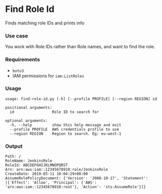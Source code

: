 # Find Role Id
Finds matching role IDs and prints info

### Use case
You work with Role IDs rather than Role names, and want to find the role.

### Requirements
+ `boto3`
+ IAM permissions for `iam:ListRoles`

### Usage
```
usage: find-role-id.py [-h] [--profile PROFILE] [--region REGION] id

positional arguments:
  id                 Role ID to search for

optional arguments:
  -h, --help         show this help message and exit
  --profile PROFILE  AWS credentials profile to use
  --region REGION    Region to search. Eg: eu-west-1

```

### Output
```
Path: /
RoleName: JenkinsRole
RoleId: ABCDEFGHIJKLMNOPQRST
Arn: arn:aws:iam::12345678910:role/JenkinsRole
CreateDate: 2019-03-11 10:04:29+00:00
AssumeRolePolicyDocument: {'Version': '2008-10-17', 'Statement': [{'Effect': 'Allow', 'Principal': {'AWS': 'arn:aws:iam::12345678910:root'}, 'Action': 'sts:AssumeRole'}]}
```